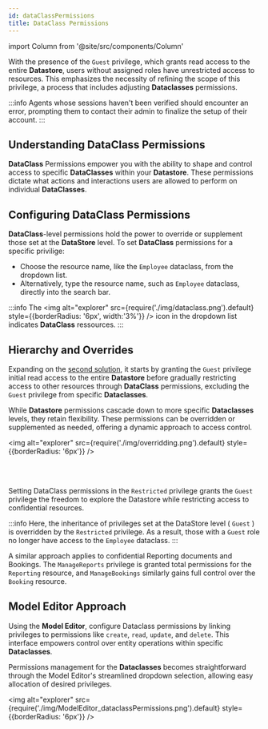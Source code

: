 ```yaml
---
id: dataClassPermissions
title: DataClass Permissions
---
```


import Column from '@site/src/components/Column'

With the presence of the `Guest` privilege, which grants read access to the entire **Datastore**, users without assigned roles have unrestricted access to resources. This emphasizes the necessity of refining the scope of this privilege, a process that includes adjusting **Dataclasses** permissions.

:::info
Agents whose sessions haven't been verified should encounter an error, prompting them to contact their admin to finalize the setup of their account.
:::
 
## Understanding DataClass Permissions 

**DataClass** Permissions empower you with the ability to shape and control access to specific **DataClasses** within your **Datastore**. These permissions dictate what actions and interactions users are allowed to perform on individual **DataClasses**.


## Configuring DataClass Permissions 

**DataClass**-level permissions hold the power to override or supplement those set at the **DataStore** level. To set **DataClass** permissions for a specific privilige:

- Choose the resource name, like the `Employee` dataclass, from the dropdown list.
- Alternatively, type the resource name, such as `Employee` dataclass, directly into the search bar.

:::info
The <img alt="explorer" src={require('./img/dataclass.png').default} style={{borderRadius: '6px', width:'3%'}} /> icon in the dropdown list indicates **DataClass** ressources.
:::

## Hierarchy and Overrides 

Expanding on the [second solution](datastorePermissions#2nd-solution-full-access-to-gradual-restriction), it starts by granting the `Guest` privilege initial read access to the entire **Datastore** before gradually restricting access to other resources through **DataClass** permissions, excluding the `Guest` privilege from specific **Dataclasses**.

While **Datastore** permissions cascade down to more specific **Dataclasses** levels, they retain flexibility. These permissions can be overridden or supplemented as needed, offering a dynamic approach to access control.

<img alt="explorer" src={require('./img/overridding.png').default} style={{borderRadius: '6px'}} />

<br/><br/>

Setting DataClass permissions in the `Restricted` privilege grants the `Guest` privilege the freedom to explore the Datastore while restricting access to confidential resources. 

:::info 
Here, the inheritance of privileges set at the DataStore level ( `Guest` ) is overridden by the `Restricted` privilege. As a result, those with a `Guest` role no longer have access to the `Employee` dataclass.
:::

A similar approach applies to confidential Reporting documents and Bookings. The `ManageReports` privilege is granted total permissions for the `Reporting` resource, and `ManageBookings` similarly gains full control over the `Booking` resource. 

## Model Editor Approach

Using the **Model Editor**, configure Dataclass permissions by linking privileges to permissions like `create`, `read`, `update`, and `delete`. This interface empowers control over entity operations within specific **Dataclasses**. 

Permissions management for the **Dataclasses** becomes straightforward through the Model Editor's streamlined dropdown selection, allowing easy allocation of desired privileges.

<img alt="explorer" src={require('./img/ModelEditor_dataclassPermissions.png').default} style={{borderRadius: '6px'}} />


